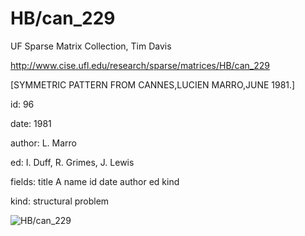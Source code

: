 # HB/can_229

 UF Sparse Matrix Collection, Tim Davis

 http://www.cise.ufl.edu/research/sparse/matrices/HB/can_229

 [SYMMETRIC PATTERN FROM CANNES,LUCIEN MARRO,JUNE 1981.]

 id: 96

 date: 1981

 author: L. Marro

 ed: I. Duff, R. Grimes, J. Lewis

 fields: title A name id date author ed kind

 kind: structural problem

![HB/can_229](http://www2.research.att.com/~yifanhu/GALLERY/GRAPHS/GIF_SMALL/HB@can_229.gif)